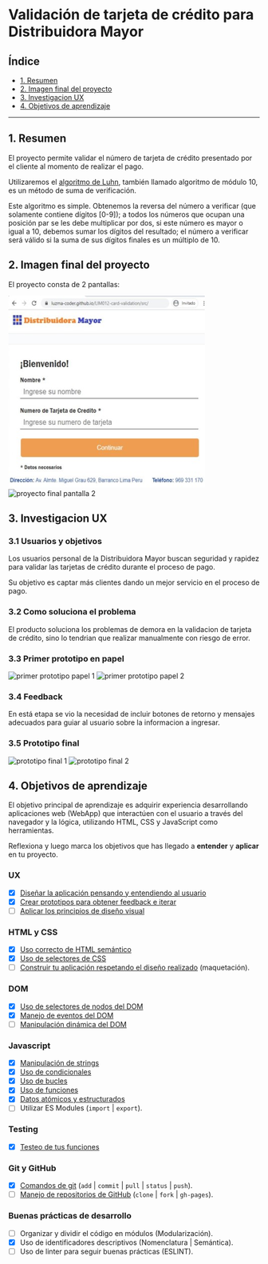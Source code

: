 # Validación de tarjeta de crédito para Distribuidora Mayor

## Índice

* [1. Resumen](#1-Resumen)
* [2. Imagen final del proyecto](#2-imagen-final-del-proyecto)
* [3. Investigacion UX](#3-investigacion-ux)
* [4. Objetivos de aprendizaje](#4-objetivos-de-aprendizaje)


***

## 1. Resumen

El proyecto permite validar el número de tarjeta de crédito presentado por 
el cliente al momento de realizar el pago.

Utilizaremos el [algoritmo de Luhn](https://es.wikipedia.org/wiki/Algoritmo_de_Luhn),
también llamado algoritmo de módulo 10, es un método de suma de verificación.

Este algoritmo es simple. Obtenemos la reversa del número a verificar (que
solamente contiene dígitos [0-9]); a todos los números que ocupan una posición
par se les debe multiplicar por dos, si este número es mayor o igual a 10,
debemos sumar los dígitos del resultado; el número a verificar será válido si
la suma de sus dígitos finales es un múltiplo de 10.

## 2. Imagen final del proyecto

El proyecto consta de 2 pantallas:

![proyecto final pantalla 1](https://github.com/luzma-coder/LIM012-card-validation/blob/master/src/screen/imagenfinal1.jpg)   ![proyecto final pantalla 2](https://github.com/luzma-coder/LIM012-card-validation/blob/master/src/screen/imagenfinal2.jpg)

## 3. Investigacion UX

### 3.1 Usuarios y objetivos

Los usuarios personal de la Distribuidora Mayor buscan seguridad y rapidez
para validar las tarjetas de crédito durante el proceso de pago.

Su objetivo es captar más clientes dando un mejor servicio en el proceso de pago.

### 3.2 Como soluciona el problema

El producto soluciona los problemas de demora en la validacion de tarjeta de 
crédito, sino lo tendrian que realizar manualmente con riesgo de error. 

### 3.3 Primer prototipo en papel

![primer prototipo papel 1](https://github.com/luzma-coder/LIM012-card-validation/blob/master/src/screen/primprototipo1.jpg)  ![primer prototipo papel 2](https://github.com/luzma-coder/LIM012-card-validation/blob/master/src/screen/primprototipo2.jpg)

### 3.4 Feedback

En está etapa se vio la necesidad de incluir botones de retorno y mensajes 
adecuados para guiar al usuario sobre la informacion a ingresar.

### 3.5 Prototipo final

![prototipo final 1](https://github.com/luzma-coder/LIM012-card-validation/blob/master/src/screen/prototipofinal1.jpg)   ![prototipo final 2](https://github.com/luzma-coder/LIM012-card-validation/blob/master/src/screen/prototipofinal2.jpg)

## 4. Objetivos de aprendizaje

El objetivo principal de aprendizaje es adquirir experiencia desarrollando
aplicaciones web (WebApp) que interactúen con el usuario a través del navegador
y la lógica, utilizando HTML, CSS y JavaScript como herramientas.

Reflexiona y luego marca los objetivos que has llegado a **entender** y
**aplicar** en tu proyecto.

### UX

* [x] [Diseñar la aplicación pensando y entendiendo al usuario](https://lms.laboratoria.la/cohorts/lim-2020-01-bc-core-lim012/courses/intro-ux/01-el-proceso-de-diseno/00-el-proceso-de-diseno)
* [x] [Crear prototipos para obtener feedback e iterar](https://lms.laboratoria.la/cohorts/lim-2020-01-bc-core-lim012/courses/product-design/00-sketching/00-sketching)
* [ ] [Aplicar los principios de diseño visual](https://lms.laboratoria.la/cohorts/lim-2020-01-bc-core-lim012/courses/product-design/01-visual-design/01-visual-design-basics)

### HTML y CSS

* [x] [Uso correcto de HTML semántico](https://developer.mozilla.org/en-US/docs/Glossary/Semantics#Semantics_in_HTML)
* [x] [Uso de selectores de CSS](https://developer.mozilla.org/es/docs/Web/CSS/Selectores_CSS)
* [ ] [Construir tu aplicación respetando el diseño realizado](https://lms.laboratoria.la/cohorts/lim-2020-01-bc-core-lim012/courses/css/01-css/02-boxmodel-and-display) (maquetación).

### DOM

* [x] [Uso de selectores de nodos del DOM](https://lms.laboratoria.la/cohorts/lim-2020-01-bc-core-lim012/courses/browser/02-dom/03-1-dom-methods-selection)
* [x] [Manejo de eventos del DOM](https://lms.laboratoria.la/cohorts/lim-2020-01-bc-core-lim012/courses/browser/02-dom/04-events)
* [ ] [Manipulación dinámica del DOM](https://developer.mozilla.org/es/docs/Referencia_DOM_de_Gecko/Introducci%C3%B3n)

### Javascript

* [x] [Manipulación de strings](https://lms.laboratoria.la/cohorts/lim-2020-01-bc-core-lim012/courses/javascript/06-strings/01-strings)
* [x] [Uso de condicionales](https://lms.laboratoria.la/cohorts/lim-2020-01-bc-core-lim012/courses/javascript/02-flow-control/01-conditionals-and-loops)
* [x] [Uso de bucles](https://lms.laboratoria.la/cohorts/lim-2020-01-bc-core-lim012/courses/javascript/02-flow-control/02-loops)
* [x] [Uso de funciones](https://lms.laboratoria.la/cohorts/lim-2019-09-bc-core-lim011/courses/javascript/02-flow-control/03-functions)
* [x] [Datos atómicos y estructurados](https://www.todojs.com/tipos-datos-javascript-es6/)
* [ ] Utilizar ES Modules (`import` | `export`).

### Testing

* [x] [Testeo de tus funciones](https://jestjs.io/docs/es-ES/getting-started)

### Git y GitHub

* [x] [Comandos de git](https://lms.laboratoria.la/cohorts/lim-2019-09-bc-core-lim011/courses/scm/01-git/04-commands)
  (`add` | `commit` | `pull` | `status` | `push`).
* [ ] [Manejo de repositorios de GitHub](https://lms.laboratoria.la/cohorts/lim-2019-09-bc-core-lim011/courses/scm/02-github/01-github)  (`clone` | `fork` | `gh-pages`).

### Buenas prácticas de desarrollo

* [ ] Organizar y dividir el código en módulos (Modularización).
* [x] Uso de identificadores descriptivos (Nomenclatura | Semántica).
* [ ] Uso de linter para seguir buenas prácticas (ESLINT).